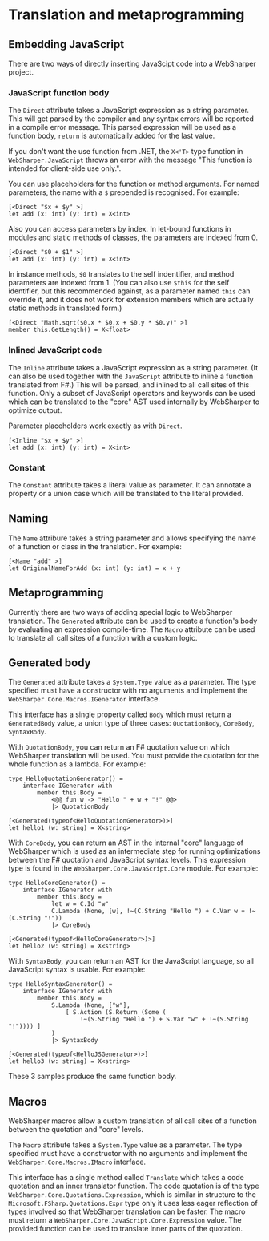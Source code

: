 # Translation and metaprogramming

## Embedding JavaScript

There are two ways of directly inserting JavaScipt code into a WebSharper project.

### JavaScript function body

The `Direct` attribute takes a JavaScript expression as a string parameter.
This will get parsed by the compiler and any syntax errors will be reported in a
compile error message.
This parsed expression will be used as a function body, `return` is automatically
added for the last value.

If you don't want the use function from .NET, the `X<'T>` type function in
`WebSharper.JavaScript` throws an error with the message
"This function is intended for client-side use only.".

You can use placeholders for the function or method arguments.
For named parameters, the name with a `$` prepended is recognised.
For example:

    [<Direct "$x + $y" >]
    let add (x: int) (y: int) = X<int>

Also you can access parameters by index.
In let-bound functions in modules and static methods of classes, the parameters
are indexed from 0.

    [<Direct "$0 + $1" >]
    let add (x: int) (y: int) = X<int>
    
In instance methods, `$0` translates to the self indentifier, and method parameters
are indexed from 1.
(You can also use `$this` for the self identifier, but this recommended against, as
a parameter named `this` can override it, and it does not work for extension members
which are actually static methods in translated form.)

    [<Direct "Math.sqrt($0.x * $0.x + $0.y * $0.y)" >]
    member this.GetLength() = X<float>

### Inlined JavaScript code

The `Inline` attribute  takes a JavaScript expression as a string parameter.
(It can also be used together with the `JavaScript` attribute to inline a function
translated from F#.)
This will be parsed, and inlined to all call sites of this function.
Only a subset of JavaScript operators and keywords can be used which can be translated
to the "core" AST used internally by WebSharper to optimize output.

Parameter placeholders work exactly as with `Direct`. 

    [<Inline "$x + $y" >]
    let add (x: int) (y: int) = X<int>

### Constant

The `Constant` attribute takes a literal value as parameter.
It can annotate a property or a union case which will be translated to the literal provided.

## Naming

The `Name` attribure takes a string parameter and allows specifying
the name of a function or class in the translation.
For example:

    [<Name "add" >]
    let OriginalNameForAdd (x: int) (y: int) = x + y

## Metaprogramming

Currently there are two ways of adding special logic to WebSharper translation.
The `Generated` attribute can be used to create a function's body by evaluating
an expression compile-time.
The `Macro` attribute can be used to translate all call sites of a function with
a custom logic.

## Generated body

The `Generated` attribute takes a `System.Type` value as a parameter.
The type specified must have a constructor with no arguments and implement the
`WebSharper.Core.Macros.IGenerator` interface.

This interface has a single property called `Body` which must return a
`GeneratedBody` value, a union type of three cases: `QuotationBody`,
`CoreBody`, `SyntaxBody`.

With `QuotationBody`, you can return an F# quotation value on which WebSharper translation
will be used.
You must provide the quotation for the whole function as a lambda.
For example:

    type HelloQuotationGenerator() =
        interface IGenerator with
            member this.Body =
                <@@ fun w -> "Hello " + w + "!" @@>
                |> QuotationBody

    [<Generated(typeof<HelloQuotationGenerator>)>]
    let hello1 (w: string) = X<string>

With `CoreBody`, you can return an AST in the internal "core" language of WebSharper
which is used as an intermediate step for running optimizations between the F# quotation
and JavaScript syntax levels.
This expression type is found in the `WebSharper.Core.JavaScript.Core` module.
For example:

    type HelloCoreGenerator() =
        interface IGenerator with
            member this.Body =
                let w = C.Id "w"
                C.Lambda (None, [w], !~(C.String "Hello ") + C.Var w + !~(C.String "!"))
                |> CoreBody

    [<Generated(typeof<HelloCoreGenerator>)>]
    let hello2 (w: string) = X<string>


With `SyntaxBody`, you can return an AST for the JavaScript language, so all JavaScript
syntax is usable.
For example:

    type HelloSyntaxGenerator() =
        interface IGenerator with
            member this.Body =
                S.Lambda (None, ["w"], 
                    [ S.Action (S.Return (Some (
                        !~(S.String "Hello ") + S.Var "w" + !~(S.String "!")))) ]
                )
                |> SyntaxBody

    [<Generated(typeof<HelloJSGenerator>)>]
    let hello3 (w: string) = X<string>

These 3 samples produce the same function body.

## Macros

WebSharper macros allow a custom translation of all call sites of a function between the
quotation and "core" levels.

The `Macro` attribute takes a `System.Type` value as a parameter.
The type specified must have a constructor with no arguments and implement the
`WebSharper.Core.Macros.IMacro` interface.

This interface has a single method called `Translate` which takes a code quotation and an
inner translator function.
The code quotation is of the type `WebSharper.Core.Quotations.Expression`, which is
similar in structure to the `Microsoft.FSharp.Quotations.Expr` type only it uses less
eager reflection of types involved so that WebSharper translation can be faster.
The macro must return a `WebSharper.Core.JavaScript.Core.Expression` value.
The provided function can be used to translate inner parts of the quotation.
